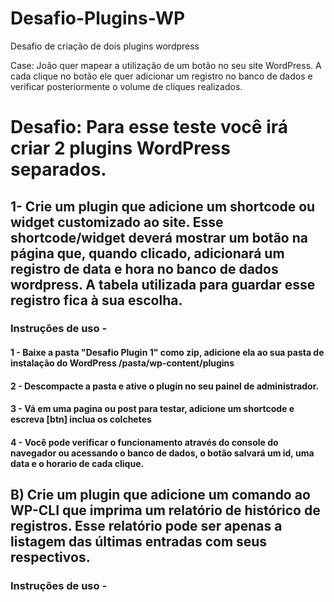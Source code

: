 # Desafio-Plugins-WP
Desafio de criação de dois plugins wordpress

Case: João quer mapear a utilização de um botão no seu site WordPress. A cada clique no botão ele quer adicionar um registro no banco de dados e verificar posteriormente o volume de cliques realizados.

# Desafio: Para esse teste você irá criar 2 plugins WordPress separados.

## 1- Crie um plugin que adicione um shortcode ou widget customizado ao site. Esse shortcode/widget deverá mostrar um botão na página que, quando clicado, adicionará um registro de data e hora no banco de dados wordpress. A tabela utilizada para guardar esse registro fica à sua escolha.

### Instruções  de uso - 
  #### 1 - Baixe a pasta "Desafio Plugin 1" como zip, adicione ela ao sua pasta de instalação do WordPress /pasta/wp-content/plugins 
  #### 2 - Descompacte a pasta e ative o plugin no seu painel de administrador.
  #### 3 - Vá em uma pagina ou post para testar, adicione um shortcode e escreva [btn] inclua os colchetes 
  #### 4 - Você pode verificar o funcionamento através do console do navegador ou acessando o banco de dados, o botão salvará um id, uma data e o horario de cada clique.

 

## B) Crie um plugin que adicione um comando ao WP-CLI que imprima um relatório de histórico de registros. Esse relatório pode ser apenas a listagem das últimas entradas com seus respectivos.

### Instruções  de uso -
